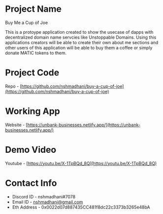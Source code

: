 # Project Name

Buy Me a Cup of Joe

This is a protoype application created to show the usecase of dapps with decentralized domain name servcies like Unstoppable Domains. Using this applications creators will be able to create their own about me sections and other users of this application will be able to buy them a coffee or simply donate MATIC tokens to them.

# Project Code

Repo - [https://github.com/nshmadhani/buy-a-cup-of-joe](https://github.com/nshmadhani/buy-a-cup-of-joe)

# Working App

Website - [https://unbank-businesses.netlify.app/](https://unbank-businesses.netlify.app/)

# Demo Video

Youtube - [https://youtu.be/X-1TpBQd_8Q](https://youtu.be/X-1TpBQd_8Q)


# Contact Info

- Discord ID - nshmadhani#7078
- Email ID - [nshmadhani@gmail.com](mailto:nshmadhani@gmail.com)
- Eth Address - 0x0022d07d887435CC481f8dc22c3373b3265e48bA


